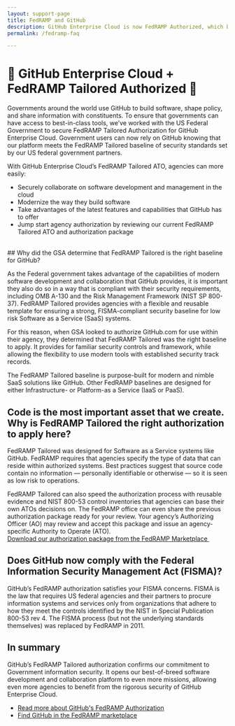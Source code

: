 ```yaml
---
layout: support-page
title: FedRAMP and GitHub
description: GitHub Enterprise Cloud is now FedRAMP Authorized, which brings software collaboration to governments everywhere
permalink: /fedramp-faq

---
```



# 🎉&nbsp;GitHub Enterprise Cloud + FedRAMP Tailored Authorized 🎉

Governments around the world use GitHub to build software, shape policy, and share information with constituents. To ensure that governments can have access to best-in-class tools, we’ve worked with the US Federal Government to secure FedRAMP Tailored Authorization for GitHub Enterprise Cloud. 
Government users can now rely on GitHub knowing that our platform meets the FedRAMP Tailored baseline of security standards set by our US federal government partners.

With GitHub Enterprise Cloud’s FedRAMP Tailored ATO, agencies can more easily:

- Securely collaborate on software development and management in the cloud
- Modernize the way they build software
- Take advantages of the latest features and capabilities that GitHub has to offer
- Jump start agency authorization by reviewing our current FedRAMP Tailored ATO and authorization package  

<br/>
## Why did the GSA determine that FedRAMP Tailored is the right baseline for GitHub?

As the Federal government takes advantage of the capabilities of modern software development and collaboration that GitHub provides, it is important they also do so in a way that is compliant with their security requirements, including OMB A-130 and the Risk Management Framework (NIST SP 800-37). FedRAMP Tailored provides agencies with a flexible and reusable template for ensuring a strong, FISMA-compliant security baseline for low risk Software as a Service (SaaS) systems.

For this reason, when GSA looked to authorize GitHub.com for use within their agency, they determined that FedRAMP Tailored was the right baseline to apply. It provides for familiar security controls and framework, while allowing the flexibility to use modern tools with established security track records.

The FedRAMP Tailored baseline is purpose-built for modern and nimble SaaS solutions like GitHub. Other FedRAMP baselines are designed for either Infrastructure- or Platform-as a Service (IaaS or PaaS).

## Code is the most important asset that we create. Why is FedRAMP Tailored the right authorization to apply here?   

FedRAMP Tailored was designed for Software as a Service systems like GitHub. FedRAMP requires that agencies specify the type of data that can reside within authorized systems.  Best practices suggest that source code contain no information — personally identifiable or otherwise — so it is seen as low risk to operations.

FedRAMP Tailored can also speed the authorization process with reusable evidence and NIST 800-53 control inventories that agencies can base their own ATOs decisions on. The FedRAMP office can even share the previous authorization package ready for your review.  Your agency’s Authorizing Officer (AO) may review and accept this package and issue an agency-specific Authority to Operate (ATO).  
[Download our authorization package from the  FedRAMP Marketplace ](https://marketplace.fedramp.gov/#/product/github-enterprise-cloud?sort=productName&productNameSearch=GitHub) 

## Does GitHub now comply with the Federal Information Security Management Act (FISMA)?
GitHub’s FedRAMP authorization satisfies your FISMA concerns. FISMA is the law that requires US federal agencies and their partners to procure information systems and services only from organizations that adhere to how they meet the controls identified by the NIST in Special Publication 800-53 rev 4. The FISMA process (but not the underlying standards themselves) was replaced by FedRAMP in 2011.

## In summary
GitHub’s FedRAMP Tailored authorization confirms our commitment to Government information security. It opens our best-of-breed software development and collaboration platform to even more missions, allowing even more agencies to benefit from the rigorous security of GitHub Enterprise Cloud.

- [Read more about GitHub's FedRAMP Authorization](https://blog.github.com/2018-10-24-github-is-fedramp-authorized/)
- [Find GitHub in the FedRAMP marketplace](https://marketplace.fedramp.gov/#/product/github-enterprise-cloud)

